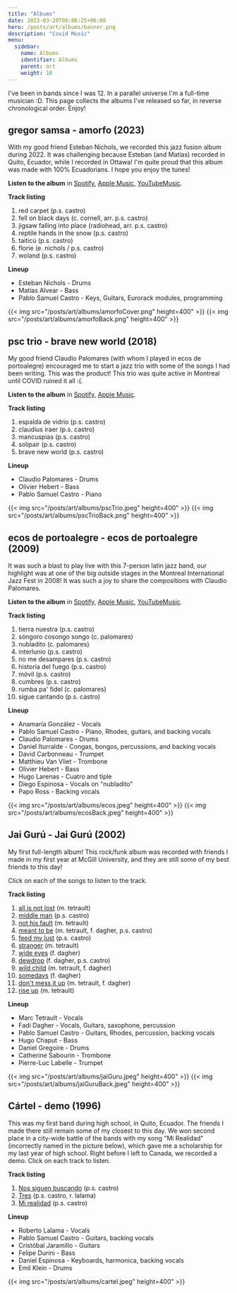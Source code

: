 ```yaml
---
title: "Albums"
date: 2023-03-20T08:06:25+06:00
hero: /posts/art/albums/banner.png
description: "Covid Music"
menu:
  sidebar:
    name: Albums
    identifier: Albums
    parent: art
    weight: 10
---
```


I've been in bands since I was 12. In a parallel universe I'm a full-time musician :D. This page collects the albums I've released so far, in reverse chronological order. Enjoy!

## gregor samsa - amorfo (2023)

With my good friend Esteban Nichols, we recorded this jazz fusion album during 2022. It was challenging because Esteban (and Matías) recorded in Quito, Ecuador, while I recorded in Ottawa! I'm quite proud that this album was made with 100% Ecuadorians. I hope you enjoy the tunes!

**Listen to the album** in [Spotify](https://open.spotify.com/album/6IIhHIpJlLm1K2qIyUQHws?si=9KP4r4JLQ-eJBSjYmcENkw), [Apple Music](https://music.apple.com/us/album/amorfo/1675917522), [YouTubeMusic](https://music.youtube.com/playlist?list=OLAK5uy_luF1t-IbgYBuLcX9VDTz-LzJr3EoHQBt0&feature=share).

**Track listing**
1. red carpet (p.s. castro)
1. fell on black days (c. cornell, arr. p.s. castro)
1. jigsaw falling into place (radiohead, arr. p.s. castro)
1. reptile hands in the snow (p.s. castro)
1. taiticú (p.s. castro)
1. florie (e. nichols / p.s. castro)
1. woland (p.s. castro)

**Lineup**
*  Esteban Nichols - Drums
*  Matías Alvear - Bass
*  Pablo Samuel Castro - Keys, Guitars, Eurorack modules, programming

{{< img src="/posts/art/albums/amorfoCover.png" height=400" >}}
{{< img src="/posts/art/albums/amorfoBack.png" height=400" >}}


## psc trio - brave new world (2018)

My good friend Claudio Palomares (with whom I played in ecos de portoalegre) encouraged me to start a jazz trio with some of the songs I had been writing. This was the product! This trio was quite active in Montreal until COVID ruined it all :(.

**Listen to the album** in [Spotify](https://open.spotify.com/album/0wf3nFPEl8ddii8zcbxHXz?si=1HlFdT7vRLmFN_dkZAfefg), [Apple Music](https://music.apple.com/us/album/brave-new-world/1323737329).

**Track listing**
1. espalda de vidrio (p.s. castro)
1. claudius iraer (p.s. castro)
1. mancuspias (p.s. castro)
1. solipair (p.s. castro)
1. brave new world (p.s. castro)

**Lineup**
*  Claudio Palomares - Drums
*  Olivier Hebert - Bass
*  Pablo Samuel Castro - Piano

{{< img src="/posts/art/albums/pscTrio.jpeg" height=400" >}}
{{< img src="/posts/art/albums/pscTrioBack.png" height=400" >}}

## ecos de portoalegre - ecos de portoalegre (2009)

It was such a blast to play live with this 7-person latin jazz band, our highlight was at one of the big outside stages in the Montreal International Jazz Fest in 2008! It was such a joy to share the compositions with Claudio Palomares.

**Listen to the album** in [Spotify](https://open.spotify.com/album/1b9al1beoyjiCYdbyvDSKZ?si=yi3c3d4uRnaNqkW40u1eBg), [Apple Music](https://music.apple.com/us/album/ecos-de-portoalegre/347032707), [YouTubeMusic](https://music.youtube.com/playlist?list=OLAK5uy_lYBtGx-Hx_Btaveum2Iv-FsHMUfrnWEoM&feature=share).

**Track listing**
1. tierra nuestra (p.s. castro)
1. sóngoro cosongo songo (c. palomares)
1. nubladito (c. palomares)
1. interlunio (p.s. castro)
1. no me desampares (p.s. castro)
1. historia del fuego (p.s. castro)
1. móvil (p.s. castro)
1. cumbres (p.s. castro)
1. rumba pa' fidel (c. palomares)
1. sigue cantando (p.s. castro)

**Lineup**
*  Anamaría González - Vocals
*  Pablo Samuel Castro - Piano, Rhodes, guitars, and backing vocals
*  Claudio Palomares - Drums
*  Daniel Iturralde - Congas, bongos, percussions, and backing vocals
*  David Carbonneau - Trumpet
*  Matthieu Van Vliet - Trombone
*  Olivier Hebert - Bass
*  Hugo Larenas - Cuatro and tiple
*  Diego Espinosa - Vocals on "nubladito"
*  Papo Ross - Backing vocals

{{< img src="/posts/art/albums/ecos.jpeg" height=400" >}}
{{< img src="/posts/art/albums/ecosBack.jpeg" height=400" >}}

## Jai Gurú - Jai Gurú (2002)

My first full-length album! This rock/funk album was recorded with friends I made in my first year at McGill University, and they are still some of my best friends to this day!

Click on each of the songs to listen to the track.

**Track listing**
1. [all is not lost](https://drive.google.com/file/d/1jiGsyJ24QPaeH9w8q5rH8QLVRtzvjmpL/view?usp=share_link) (m. tetrault)
1. [middle man](https://drive.google.com/file/d/1Wu67-bB-as4rex6HgZocKmZsJ28H3W8y/view?usp=share_link) (p.s. castro)
1. [not his fault](https://drive.google.com/file/d/1r3S_kxBddl3CCCCA4I63i9_s1OjthGG6/view?usp=share_link) (m. tetrault)
1. [meant to be](https://drive.google.com/file/d/1GksfsS-0d2XzE7HlKthKkiiAni5zfVxY/view?usp=share_link) (m. tetrault, f. dagher, p.s. castro)
1. [feed my lust](https://drive.google.com/file/d/10pNUUaO2zBYMKG-UDP1okkh6rWARbAtT/view?usp=share_link) (p.s. castro)
1. [stranger](https://drive.google.com/file/d/1B2qgy3PFeeTUpubIJk5tgqn1g0dKr05-/view?usp=share_link) (m. tetrault)
1. [wide eyes](https://drive.google.com/file/d/1x1i7cWWhC-Uf7Uxz78XZC2xSaqdpG-k8/view?usp=share_link) (f. dagher)
1. [dewdrop](https://drive.google.com/file/d/1jIGAEx06xmdbJhfgthTK7vY1bFlVizCK/view?usp=share_link) (f. dagher, p.s. castro)
1. [wild child](https://drive.google.com/file/d/1RMfJjKyztRDCRIKsvfCACjQg7GPknk1W/view?usp=share_link) (m. tetrault, f. dagher)
1. [somedays](https://drive.google.com/file/d/1LXfUioz1SHOEMX0BHeu3V7pjqDVt-ybS/view?usp=share_link) (f. dagher)
1. [don't mess it up](https://drive.google.com/file/d/1kecL2Y9EkU0tEIaNIGDyEUzV3QsREMSV/view?usp=share_link) (m. tetrault, f. dagher)
1. [rise up](https://drive.google.com/file/d/1fyVrpYf7_vGzhwWazSoZ8xOnuVoHDVPF/view?usp=share_link) (m. tetrault)

**Lineup**
*  Marc Tetrault - Vocals
*  Fadi Dagher - Vocals, Guitars, saxophone, percussion
*  Pablo Samuel Castro - Guitars, Rhodes, percussion, backing vocals
*  Hugo Chaput - Bass
*  Daniel Gregoire - Drums
*  Catherine Sabourin - Trombone
*  Pierre-Luc Labelle - Trumpet

{{< img src="/posts/art/albums/jaiGuru.jpeg" height=400" >}}
{{< img src="/posts/art/albums/jaiGuruBack.jpeg" height=400" >}}

## Cártel - demo (1996)

This was my first band during high school, in Quito, Ecuador. The friends I made there still remain some of my closest to this day. We won second place in a city-wide battle of the bands with my song "Mi Realidad" (incorrectly named in the picture below), which gave me a scholarship for my last year of high school. Right before I left to Canada, we recorded a demo. Click on each track to listen.

**Track listing**
1. [Nos siguen buscando](https://drive.google.com/file/d/11m6goV3YfqreZoRTVKr6LWRE94MO89js/view?usp=share_link) (p.s. castro)
1. [Tres](https://drive.google.com/file/d/1EpBTY2i7BuGsAvW2VwXxaV09kpjorAXz/view?usp=share_link) (p.s. castro, r. lalama)
1. [Mi realidad](https://drive.google.com/file/d/1gbyfBD6mmu3PjzIoNvaSIpuj8UkDJlfU/view?usp=share_link) (p.s. castro)

**Lineup**
*  Roberto Lalama - Vocals
*  Pablo Samuel Castro - Guitars, backing vocals
*  Cristóbal Jaramillo - Guitars
*  Felipe Durini - Bass
*  Daniel Espinosa - Keyboards, harmonica, backing vocals
*  Emil Klein - Drums

{{< img src="/posts/art/albums/cartel.jpeg" height=400" >}}
